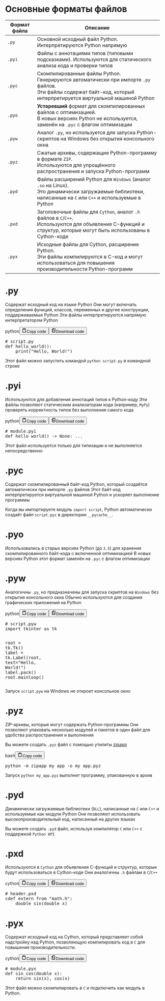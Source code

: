 <h1>Основные форматы файлов</h1>
<table>
<thead>
<tr>
<th>Формат файла</th>
<th>Описание</th>
</tr>
</thead>
<tbody>
<tr>
<td><code>.py</code></td>
<td>Основной исходный файл Python. Интерпретируются Python напрямую</td>
</tr>
<tr>
<td><code>.pyi</code></td>
<td>Файлы с аннотациями типов (типовыми подсказками). Используются для статического анализа кода и проверки типов</td>
</tr>
<tr>
<td><code>.pyc</code></td>
<td>Скомпилированные файлы Python.<br>Генерируются автоматически при импорте <code>.py</code> файлов.<br>Эти файлы содержат байт-код, который интерпретируется виртуальной машиной Python</td>
</tr>
<tr>
<td><code>.pyo</code></td>
<td><strong>Устаревший</strong> формат для скомпилированных файлов с оптимизацией.<br>В новых версиях Python не используется, заменён на <code>.pyc</code> с флагом оптимизации</td>
</tr>
<tr>
<td><code>.pyw</code></td>
<td>Аналог <code>.py</code>, но используется для запуска Python-скриптов на Windows без открытия консольного окна</td>
</tr>
<tr>
<td><code>.pyz</code></td>
<td>Сжатые архивы, содержащие Python-программу в формате <code>ZIP</code>.<br>Используются для упрощённого распространения и запуска Python-программ</td>
</tr>
<tr>
<td><code>.pyd</code></td>
<td>Файлы расширений Python для <code>Windows</code> (аналог <code>.so</code> на Linux).<br>Это динамически загружаемые библиотеки, написанные на <code>C</code> или <code>C++</code> и используемые в Python</td>
</tr>
<tr>
<td><code>.pxd</code></td>
<td>Заголовочные файлы для <code>Cython</code>, аналог <code>.h</code> файлов в <code>C</code>/<code>C++</code>.<br>Используются для объявления C-функций и структур, которые могут быть использованы в Cython-коде</td>
</tr>
<tr>
<td><code>.pyx</code></td>
<td>Исходные файлы для Cython, расширение Python.<br>Эти файлы компилируются в C-код и могут использоваться для повышения производительности Python-программ</td>
</tr>
</tbody>
</table>
<h1>.py</h1>
<p>Содержат исходный код на языке Python
Они могут включать определения функций, классов, переменных и другие конструкции, поддерживаемые Python
Эти файлы интерпретируются напрямую интерпретатором Python</p>
<div class="code_element"><div class="lang_line"><text>python</text><button class="copy_code_button" onclick="CopyCode(this)"><svg style="width: 1.2em;height: 1.2em;" aria-hidden="true" xmlns="http://www.w3.org/2000/svg" fill="none" viewBox="0 0 24 24"><path stroke="currentColor" stroke-linecap="round" stroke-linejoin="round" stroke-width="2" d="M15 4h3a1 1 0 0 1 1 1v15a1 1 0 0 1-1 1H6a1 1 0 0 1-1-1V5a1 1 0 0 1 1-1h3m0 3h6m-5-4v4h4V3h-4Z"/></svg><text>Copy code</text></button><button class="download_code_button" onclick="DownloadCode(this, `script.py`)"><svg style="width: 1.2em;height: 1.2em;" aria-hidden="true" xmlns="http://www.w3.org/2000/svg" fill="none" viewBox="0 0 24 24"><path stroke="currentColor" stroke-linecap="round" stroke-linejoin="round" stroke-width="2" d="M10 3v4a1 1 0 0 1-1 1H5m5 4-2 2 2 2m4-4 2 2-2 2m5-12v16a1 1 0 0 1-1 1H6a1 1 0 0 1-1-1V7.914a1 1 0 0 1 .293-.707l3.914-3.914A1 1 0 0 1 9.914 3H18a1 1 0 0 1 1 1Z"/></svg><text>Download code</text></button></div><div class="code language-python"><div class="highlight"><pre><span></span><span class="c1"># script.py</span>
<span class="k">def</span> <span class="nf">hello_world</span><span class="p">():</span>
    <span class="nb">print</span><span class="p">(</span><span class="s2">&quot;Hello, World!&quot;</span><span class="p">)</span>
</pre></div></div></div>

<p>Этот файл можно запустить командой <code>python script.py</code> в командной строке</p>
<h1>.pyi</h1>
<p>Используются для добавления аннотаций типов к Python-коду
Эти файлы позволяют статическим анализаторам кода (например, <code>MyPy</code>)
проверять корректность типов без выполнения самого кода</p>
<div class="code_element"><div class="lang_line"><text>python</text><button class="copy_code_button" onclick="CopyCode(this)"><svg style="width: 1.2em;height: 1.2em;" aria-hidden="true" xmlns="http://www.w3.org/2000/svg" fill="none" viewBox="0 0 24 24"><path stroke="currentColor" stroke-linecap="round" stroke-linejoin="round" stroke-width="2" d="M15 4h3a1 1 0 0 1 1 1v15a1 1 0 0 1-1 1H6a1 1 0 0 1-1-1V5a1 1 0 0 1 1-1h3m0 3h6m-5-4v4h4V3h-4Z"/></svg><text>Copy code</text></button><button class="download_code_button" onclick="DownloadCode(this, `module.pyi`)"><svg style="width: 1.2em;height: 1.2em;" aria-hidden="true" xmlns="http://www.w3.org/2000/svg" fill="none" viewBox="0 0 24 24"><path stroke="currentColor" stroke-linecap="round" stroke-linejoin="round" stroke-width="2" d="M10 3v4a1 1 0 0 1-1 1H5m5 4-2 2 2 2m4-4 2 2-2 2m5-12v16a1 1 0 0 1-1 1H6a1 1 0 0 1-1-1V7.914a1 1 0 0 1 .293-.707l3.914-3.914A1 1 0 0 1 9.914 3H18a1 1 0 0 1 1 1Z"/></svg><text>Download code</text></button></div><div class="code language-python"><div class="highlight"><pre><span></span><span class="c1"># module.pyi</span>
<span class="k">def</span> <span class="nf">hello_world</span><span class="p">()</span> <span class="o">-&gt;</span> <span class="kc">None</span><span class="p">:</span> <span class="o">...</span>
</pre></div></div></div>

<p>Этот файл используется только для типизации и не выполняется непосредственно</p>
<h1>.pyc</h1>
<p>Содержат скомпилированный байт-код Python, который создаётся автоматически при импорте <code>.py</code> файлов
Этот байт-код интерпретируется виртуальной машиной Python и ускоряет выполнение программы</p>
<p>Когда вы импортируете модуль <code>import script</code>, Python автоматически создаёт файл <code>script.pyc</code> в директории <code>__pycache__</code>.</p>
<h1>.pyo</h1>
<p>Использовались в старых версиях Python (до <code>3.5</code>) для хранения скомпилированного байт-кода с включенной оптимизацией
В новых версиях Python этот формат заменён на <code>.pyc</code> с флагом оптимизации</p>
<h1>.pyw</h1>
<p>Аналогичны <code>.py</code>, но предназначены для запуска скриптов на <code>Windows</code> без открытия консольного окна
Обычно используются для создания графических приложений на Python</p>
<div class="code_element"><div class="lang_line"><text>python</text><button class="copy_code_button" onclick="CopyCode(this)"><svg style="width: 1.2em;height: 1.2em;" aria-hidden="true" xmlns="http://www.w3.org/2000/svg" fill="none" viewBox="0 0 24 24"><path stroke="currentColor" stroke-linecap="round" stroke-linejoin="round" stroke-width="2" d="M15 4h3a1 1 0 0 1 1 1v15a1 1 0 0 1-1 1H6a1 1 0 0 1-1-1V5a1 1 0 0 1 1-1h3m0 3h6m-5-4v4h4V3h-4Z"/></svg><text>Copy code</text></button><button class="download_code_button" onclick="DownloadCode(this, `script.pyw`)"><svg style="width: 1.2em;height: 1.2em;" aria-hidden="true" xmlns="http://www.w3.org/2000/svg" fill="none" viewBox="0 0 24 24"><path stroke="currentColor" stroke-linecap="round" stroke-linejoin="round" stroke-width="2" d="M10 3v4a1 1 0 0 1-1 1H5m5 4-2 2 2 2m4-4 2 2-2 2m5-12v16a1 1 0 0 1-1 1H6a1 1 0 0 1-1-1V7.914a1 1 0 0 1 .293-.707l3.914-3.914A1 1 0 0 1 9.914 3H18a1 1 0 0 1 1 1Z"/></svg><text>Download code</text></button></div><div class="code language-python"><div class="highlight"><pre><span></span><span class="c1"># script.pyw</span>
<span class="kn">import</span> <span class="nn">tkinter</span> <span class="k">as</span> <span class="nn">tk</span>

<span class="n">root</span> <span class="o">=</span> <span class="n">tk</span><span class="o">.</span><span class="n">Tk</span><span class="p">()</span>
<span class="n">label</span> <span class="o">=</span> <span class="n">tk</span><span class="o">.</span><span class="n">Label</span><span class="p">(</span><span class="n">root</span><span class="p">,</span> <span class="n">text</span><span class="o">=</span><span class="s2">&quot;Hello, World!&quot;</span><span class="p">)</span>
<span class="n">label</span><span class="o">.</span><span class="n">pack</span><span class="p">()</span>
<span class="n">root</span><span class="o">.</span><span class="n">mainloop</span><span class="p">()</span>
</pre></div></div></div>
<p>Запуск <code>script.pyw</code> на Windows не откроет консольное окно</p>
<h1>.pyz</h1>
<p>ZIP-архивы, которые могут содержать Python-программы
Они позволяют упаковать несколько модулей и пакетов в один файл для удобства распространения и выполнения</p>
<p>Вы можете создать <code>.pyz</code> файл с помощью утилиты <a target="_self" href="?Languages/Python/Libraries/Python/zipapp.md" class="wikilink">zipapp</a></p>
<div class="code_element"><div class="lang_line"><text>bash</text><button class="copy_code_button" onclick="CopyCode(this)"><svg style="width: 1.2em;height: 1.2em;" aria-hidden="true" xmlns="http://www.w3.org/2000/svg" fill="none" viewBox="0 0 24 24"><path stroke="currentColor" stroke-linecap="round" stroke-linejoin="round" stroke-width="2" d="M15 4h3a1 1 0 0 1 1 1v15a1 1 0 0 1-1 1H6a1 1 0 0 1-1-1V5a1 1 0 0 1 1-1h3m0 3h6m-5-4v4h4V3h-4Z"/></svg><text>Copy code</text></button></div><div class="code language-bash"><div class="highlight"><pre><span></span>python<span class="w"> </span>-m<span class="w"> </span>zipapp<span class="w"> </span>my_app<span class="w"> </span>-o<span class="w"> </span>my_app.pyz
</pre></div></div></div>

<p>Запуск <code>python my_app.pyz</code> выполнит программу, упакованную в архив</p>
<h1>.pyd</h1>
<p>Динамически загружаемые библиотеки (<code>DLL</code>),
написанные на <code>C</code> или <code>C++</code> и используемые как модули Python
Они позволяют использовать высокопроизводительный код, написанный на других языках</p>
<p>Вы можете создать <code>.pyd</code> файл, используя компилятор <code>C</code> или <code>C++</code> с поддержкой <code>Python API</code></p>
<h1>.pxd</h1>
<p>Используются в <code>Cython</code> для объявления C-функций и структур, которые будут использоваться в Cython-коде
Они аналогичны <code>.h</code> файлам в <code>C</code>/<code>C++</code></p>
<div class="code_element"><div class="lang_line"><text>cython</text><button class="copy_code_button" onclick="CopyCode(this)"><svg style="width: 1.2em;height: 1.2em;" aria-hidden="true" xmlns="http://www.w3.org/2000/svg" fill="none" viewBox="0 0 24 24"><path stroke="currentColor" stroke-linecap="round" stroke-linejoin="round" stroke-width="2" d="M15 4h3a1 1 0 0 1 1 1v15a1 1 0 0 1-1 1H6a1 1 0 0 1-1-1V5a1 1 0 0 1 1-1h3m0 3h6m-5-4v4h4V3h-4Z"/></svg><text>Copy code</text></button><button class="download_code_button" onclick="DownloadCode(this, `header.pxd`)"><svg style="width: 1.2em;height: 1.2em;" aria-hidden="true" xmlns="http://www.w3.org/2000/svg" fill="none" viewBox="0 0 24 24"><path stroke="currentColor" stroke-linecap="round" stroke-linejoin="round" stroke-width="2" d="M10 3v4a1 1 0 0 1-1 1H5m5 4-2 2 2 2m4-4 2 2-2 2m5-12v16a1 1 0 0 1-1 1H6a1 1 0 0 1-1-1V7.914a1 1 0 0 1 .293-.707l3.914-3.914A1 1 0 0 1 9.914 3H18a1 1 0 0 1 1 1Z"/></svg><text>Download code</text></button></div><div class="code language-cython"><div class="highlight"><pre><span></span><span class="c"># header.pxd</span>
<span class="k">cdef</span> <span class="kr">extern</span> <span class="k">from</span> <span class="s">&quot;math.h&quot;</span><span class="p">:</span>
    <span class="n">double</span> <span class="n">sin</span><span class="p">(</span><span class="n">double</span> <span class="n">x</span><span class="p">)</span>
</pre></div></div></div>

<h1>.pyx</h1>
<p>Содержат исходный код на Cython, который представляет собой надстройку над Python,
позволяющую компилировать код в <code>C</code> для повышения производительности.</p>
<div class="code_element"><div class="lang_line"><text>cython</text><button class="copy_code_button" onclick="CopyCode(this)"><svg style="width: 1.2em;height: 1.2em;" aria-hidden="true" xmlns="http://www.w3.org/2000/svg" fill="none" viewBox="0 0 24 24"><path stroke="currentColor" stroke-linecap="round" stroke-linejoin="round" stroke-width="2" d="M15 4h3a1 1 0 0 1 1 1v15a1 1 0 0 1-1 1H6a1 1 0 0 1-1-1V5a1 1 0 0 1 1-1h3m0 3h6m-5-4v4h4V3h-4Z"/></svg><text>Copy code</text></button><button class="download_code_button" onclick="DownloadCode(this, `module.pyx`)"><svg style="width: 1.2em;height: 1.2em;" aria-hidden="true" xmlns="http://www.w3.org/2000/svg" fill="none" viewBox="0 0 24 24"><path stroke="currentColor" stroke-linecap="round" stroke-linejoin="round" stroke-width="2" d="M10 3v4a1 1 0 0 1-1 1H5m5 4-2 2 2 2m4-4 2 2-2 2m5-12v16a1 1 0 0 1-1 1H6a1 1 0 0 1-1-1V7.914a1 1 0 0 1 .293-.707l3.914-3.914A1 1 0 0 1 9.914 3H18a1 1 0 0 1 1 1Z"/></svg><text>Download code</text></button></div><div class="code language-cython"><div class="highlight"><pre><span></span><span class="c"># module.pyx</span>
<span class="k">def</span> <span class="nf">sin_cos</span><span class="p">(</span><span class="n">double</span> <span class="n">x</span><span class="p">):</span>
    <span class="k">return</span> <span class="n">sin</span><span class="p">(</span><span class="n">x</span><span class="p">),</span> <span class="n">cos</span><span class="p">(</span><span class="n">x</span><span class="p">)</span>
</pre></div></div></div>

<p>Этот файл можно скомпилировать в <code>C</code> и подключить как модуль в Python.</p>